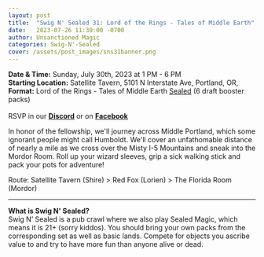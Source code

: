```yaml
---
layout: post
title:  "Swig N' Sealed 31: Lord of the Rings - Tales of Middle Earth"
date:   2023-07-26 11:30:00 -0700
author: Unsanctioned Magic
categories: Swig-N'-Sealed
cover: /assets/post_images/sns31banner.png
---
```


<b>Date & Time:</b> Sunday, July 30th, 2023 at 1 PM - 6 PM<br>
<b>Starting Location:</b> Satellite Tavern, 5101 N Interstate Ave, Portland, OR,<br>
<b>Format:</b> Lord of the Rings - Tales of Middle Earth <a href="https://magic.wizards.com/en/game-info/gameplay/formats/sealed-deck">Sealed</a> (6 draft booster packs)<br>
<br>
RSVP in our <a href="https://discord.gg/N7Vne8He2t" target="_blank"><b>Discord</b></a> or on <a href="https://www.facebook.com/events/310619328075658" target="_blank"><b>Facebook</b></a>

In honor of the fellowship, we'll journey across Middle Portland, which some ignorant people might call Humboldt. We'll cover an unfathomable distance of nearly a mile as we cross over the Misty I-5 Mountains and sneak into the Mordor Room. Roll up your wizard sleeves, grip a sick walking stick and pack your pots for adventure!

Route: Satellite Tavern (Shire) > Red Fox (Lorien) > The Florida Room (Mordor)

<hr>

<b>What is Swig N' Sealed?</b><br> 
Swig N’ Sealed is a pub crawl where we also play Sealed Magic, which means it is 21+ (sorry kiddos). You should bring your own packs from the corresponding set as well as basic lands. Compete for objects you ascribe value to and try to have more fun than anyone alive or dead.